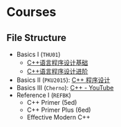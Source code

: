 # Courses

## File Structure

* Basics I (`THU01`)
  * [C++语言程序设计基础](https://next.xuetangx.com/course/THU08091000247/4202120?fromArray=learn_title)
  * [C++语言程序设计进阶](https://next.xuetangx.com/course/THU08091000248/4202148?fromArray=learn_title)
* Basics II (`PKU2015`): [C++ 程序设计](https://courses.edx.org/courses/course-v1:PekingX+04831750.1x+2015T1/course/)
* Basics III (`Cherno`):  [C++ - YouTube](https://www.bilibili.com/video/BV1VJ411M7WR)
* Reference I (`REFBK`)
  * C++ Primer (5ed)
  * C++ Primer Plus (6ed)
  * Effective Modern C++

